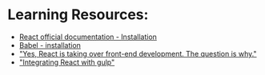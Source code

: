 # Learning Resources:

* [React official documentation -  Installation](https://facebook.github.io/react/docs/installation.html)
* [Babel - installation](http://babeljs.io/docs/setup/#installation)
* ["Yes, React is taking over front-end development. The question is why."](https://medium.freecodecamp.com/yes-react-is-taking-over-front-end-development-the-question-is-why-40837af8ab76)
* ["Integrating React with gulp"](https://jonsuh.com/blog/integrating-react-with-gulp/)
